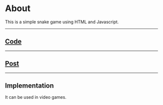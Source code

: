 # About

This is a simple snake game using HTML and Javascript.

---

## <a href = "https://github.com/niyazbadar/days-of-code-streak/blob/main/Day%2016/target%20shooting%20game.html">Code</a>

---

## <a href = "https://www.linkedin.com/posts/activity-7023716492630274048-jf5o?utm_source=share&utm_medium=member_desktop">Post</a>

---

## Implementation

It can be used in video games.
